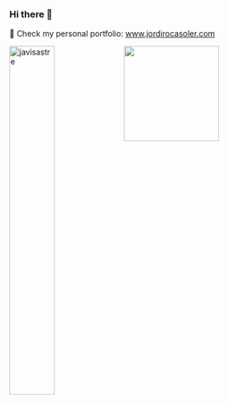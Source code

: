 ### Hi there 👋


🔭 Check my personal portfolio: www.jordirocasoler.com

<img height="170px" src="https://github-readme-stats.vercel.app/api/top-langs/?username=jordiroca94&layout=compact&theme=vue&hide_border=true" />

<img align="left" src="https://github-readme-stats.vercel.app/api/top-langs?username=jordiroca94&show_icons=true&theme=dark&locale=en&layout=compact&hide=handlebars,shell" alt="javisastre" width="40%"/>
